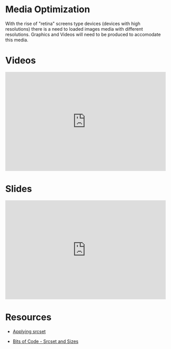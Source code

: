 # Media Optimization

With the rise of "retina" screens type devices (devices with high resolutions) there is a need to loaded images media with different resolutions. Graphics and Videos will need to be produced to accomodate this media.

# Videos

<div class="row">
<div class="col-sm-6"><iframe style="width: 100%; height: 310px;" src="https://www.youtube.com/embed/ujYiX0WniCo" frameborder="0" allow="autoplay; encrypted-media" allowfullscreen=""></iframe></div>
</div>

# Slides

<div class="row">
<div class="col-sm-6"><iframe src="https://docs.google.com/presentation/d/e/2PACX-1vQUfyC-E_8xeHhMCyK3oo1b3W5Sw52pyKFNZpKLvB6XB9PhU66xzsDGixMNq5jdkRGnsrj1vhm8urLg/embed?start=false&amp;loop=false" frameborder="0" style="width: 100%; height: 310px;" allowfullscreen="true" mozallowfullscreen="true" webkitallowfullscreen="true"></iframe></div>
</div>

# Resources

* [Applying srcset](https://medium.com/hceverything/applying-srcset-choosing-the-right-sizes-for-responsive-images-at-different-breakpoints-a0433450a4a3)

* [Bits of Code - Srcset and Sizes](https://bitsofco.de/the-srcset-and-sizes-attributes/)